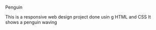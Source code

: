 Penguin

This is a responsive web design project done usin g HTML and CSS
It shows a penguin waving

